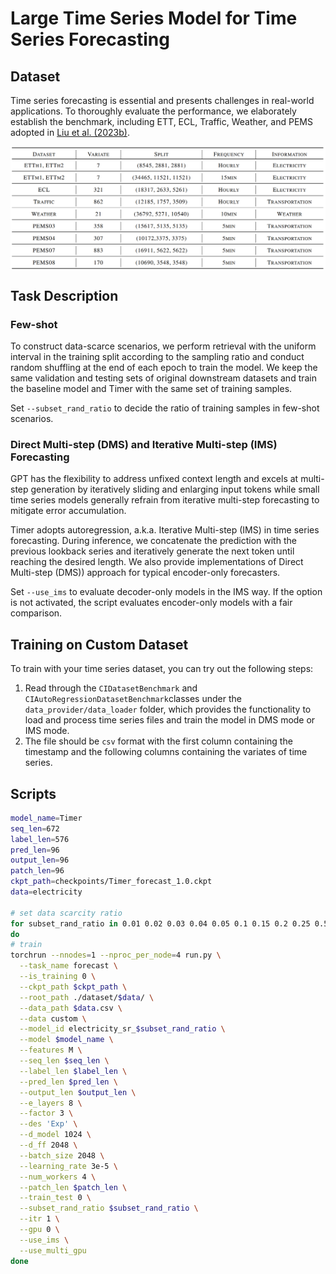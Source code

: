 # Large Time Series Model for Time Series Forecasting

## Dataset

Time series forecasting is essential and presents challenges in real-world applications. To thoroughly evaluate the performance, we elaborately establish the benchmark, including ETT, ECL, Traffic, Weather, and PEMS adopted in [Liu et al. (2023b)](https://arxiv.org/abs/2310.06625).

<p align="center">
<img src="../../figures/forecast_dataset.png" alt="" align=center />
</p>

## Task Description

### Few-shot 
To construct data-scarce scenarios, we perform retrieval with the uniform interval in the training split according to the sampling ratio and conduct random shuffling at the end of each epoch to train the model. We keep the same validation and testing sets of original downstream datasets and train the baseline model and Timer with the same set of training samples.

Set `--subset_rand_ratio` to decide the ratio of training samples in few-shot scenarios.

### Direct Multi-step (DMS) and Iterative Multi-step (IMS) Forecasting

GPT has the flexibility to address unfixed context length and excels at multi-step generation by iteratively sliding and enlarging input tokens while small time series models generally refrain from iterative multi-step forecasting to mitigate error accumulation.

Timer adopts autoregression, a.k.a. Iterative Multi-step (IMS) in time series forecasting. During inference, we concatenate the prediction with the previous lookback series and iteratively generate the next token until reaching the desired length. We also provide implementations of Direct Multi-step (DMS)) approach for typical encoder-only forecasters. 

Set `--use_ims` to evaluate decoder-only models in the IMS way. If the option is not activated, the script evaluates encoder-only models with a fair comparison.


## Training on Custom Dataset

To train with your time series dataset, you can try out the following steps:

1. Read through the ```CIDatasetBenchmark``` and ```CIAutoRegressionDatasetBenchmark```classes under the ```data_provider/data_loader``` folder, which provides the functionality to load and process time series files and train the model in DMS mode or IMS mode.
2. The file should be ```csv``` format with the first column containing the timestamp and the following columns containing the variates of time series.

## Scripts

```bash
model_name=Timer
seq_len=672
label_len=576
pred_len=96
output_len=96
patch_len=96
ckpt_path=checkpoints/Timer_forecast_1.0.ckpt
data=electricity

# set data scarcity ratio
for subset_rand_ratio in 0.01 0.02 0.03 0.04 0.05 0.1 0.15 0.2 0.25 0.5 0.75 1
do
# train
torchrun --nnodes=1 --nproc_per_node=4 run.py \
  --task_name forecast \
  --is_training 0 \
  --ckpt_path $ckpt_path \
  --root_path ./dataset/$data/ \
  --data_path $data.csv \
  --data custom \
  --model_id electricity_sr_$subset_rand_ratio \
  --model $model_name \
  --features M \
  --seq_len $seq_len \
  --label_len $label_len \
  --pred_len $pred_len \
  --output_len $output_len \
  --e_layers 8 \
  --factor 3 \
  --des 'Exp' \
  --d_model 1024 \
  --d_ff 2048 \
  --batch_size 2048 \
  --learning_rate 3e-5 \
  --num_workers 4 \
  --patch_len $patch_len \
  --train_test 0 \
  --subset_rand_ratio $subset_rand_ratio \
  --itr 1 \
  --gpu 0 \
  --use_ims \
  --use_multi_gpu
done
```
